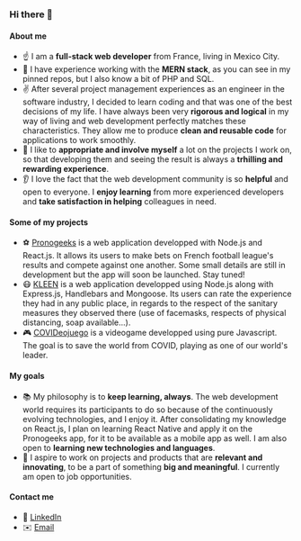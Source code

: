 ### Hi there 👋

#### About me
- ☝️ I am a **full-stack web developer** from France, living in Mexico City.
- 💪 I have experience working with the **MERN stack**, as you can see in my pinned repos, but I also know a bit of PHP and SQL.
- ✌️ After several project management experiences as an engineer in the software industry, I decided to learn coding and that was one of the best decisions of my life. I have always been very **rigorous and logical** in my way of living and web development perfectly matches these characteristics. They allow me to produce **clean and reusable code** for applications to work smoothly.
- 👷 I like to **appropriate and involve myself** a lot on the projects I work on, so that developing them and seeing the result is always a **trhilling and rewarding experience**.
- 👂 I love the fact that the web development community is so **helpful** and open to everyone. I **enjoy learning** from more experienced developers and **take satisfaction in helping** colleagues in need.

#### Some of my projects
- ⚽ [Pronogeeks](https://github.com/ymenuet/pronogeeks) is a web application developped with Node.js and React.js. It allows its users to make bets on French football league's results and compete against one another. Some small details are still in development but the app will soon be launched. Stay tuned!
- 😷 [KLEEN](https://github.com/ymenuet/KLEEN) is a web application developped using Node.js along with Express.js, Handlebars and Mongoose. Its users can rate the experience they had in any public place, in regards to the respect of the sanitary measures they observed there (use of facemasks, respects of physical distancing, soap available...).
- 🎮 [COVIDeojuego](https://github.com/ymenuet/COVIDeojuego) is a videogame developped using pure Javascript. The goal is to save the world from COVID, playing as one of our world's leader.

#### My goals
- 📚 My philosophy is to **keep learning, always**. The web development world requires its participants to do so because of the continuously evolving technologies, and I enjoy it. After consolidating my knowledge on React.js, I plan on learning React Native and apply it on the Pronogeeks app, for it to be available as a mobile app as well. I am also open to **learning new technologies and languages**.
- 🥅 I aspire to work on projects and products that are **relevant and innovating**, to be a part of something **big and meaningful**. I currently am open to job opportunities.

#### Contact me
- 🔗 [LinkedIn](https://www.linkedin.com/in/yvan-menuet/)
- ✉️ [Email](mailto:yvan.menuet@gmail.com)

<!--
**ymenuet/ymenuet** is a ✨ _special_ ✨ repository because its `README.md` (this file) appears on your GitHub profile.

Here are some ideas to get you started:

- 🔭 I’m currently working on ...
- 🌱 I’m currently learning ...
- 👯 I’m looking to collaborate on ...
- 🤔 I’m looking for help with ...
- 💬 Ask me about ...
- 📫 How to reach me: ...
- ⚡ Fun fact: ...
-->

